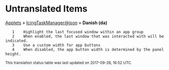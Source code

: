 # Untranslated Items
[Applets](../../../README.md) &#187; [IcingTaskManager@json](../README.md) &#187; **Danish (da)**

       1	Highlight the last focused window within an app group
       2	When enabled, the last window that was interacted with will be indicated.
       3	Use a custom width for app buttons
       4	When disabled, the app button width is determined by the panel height.

<sup>This translation status table was last updated on 2017-09-28, 16:52 UTC.</sup>
